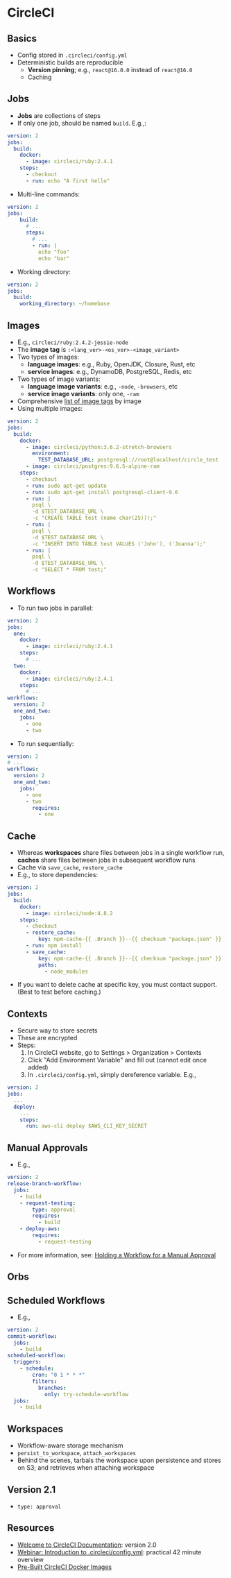 # CircleCI

## Basics

* Config stored in `.circleci/config.yml`
* Deterministic builds are reproducible
  - **Version pinning**; e.g., `react@16.0.0` instead of `react@16.0`
  - Caching

## Jobs
* **Jobs** are collections of steps
* If only one job, should be named `build`. E.g.,:
```yaml
version: 2
jobs:
  build:
    docker:
      - image: circleci/ruby:2.4.1
    steps:
      - checkout
      - run: echo "A first hello"
```

* Multi-line commands:
```yaml
version: 2
jobs:
    build:
      # ...
      steps:
        # ...
        - run: |
          echo "foo"
          echo "bar"
```

* Working directory:

```yaml
version: 2
jobs:
  build:
    working_directory: ~/homebase
```

## Images

* E.g., `circleci/ruby:2.4.2-jessie-node`
* The **image tag** is `:<lang_ver>-<os_ver>-<image_variant>`
* Two types of images:
  - **language images**: e.g., Ruby, OpenJDK, Closure, Rust, etc
  - **service images**: e.g., DynamoDB, PostgreSQL, Redis, etc
* Two types of image variants:
  - **language image variants**: e.g., `-node`, `-browsers`, etc
  - **service image variants**: only one, `-ram`
* Comprehensive [list of image tags](https://circleci.com/docs/2.0/docker-image-tags.json) by image
* Using multiple images:

```yaml
version: 2
jobs:
  build:
    docker:
      - image: circleci/python:3.6.2-stretch-browsers
        environment:
          TEST_DATABASE_URL: postgresql://root@localhost/circle_test
      - image: circleci/postgres:9.6.5-alpine-ram
    steps:
      - checkout
      - run: sudo apt-get update
      - run: sudo apt-get install postgresql-client-9.6
      - run: |
        psql \
        -d $TEST_DATABASE_URL \
        -c "CREATE TABLE test (name char(25)));"
      - run: |
        psql \
        -d $TEST_DATABASE_URL \
        -c "INSERT INTO TABLE test VALUES ('John'), ('Joanna');"
      - run: |
        psql \
        -d $TEST_DATABASE_URL \
        -c "SELECT * FROM test;"
```

## Workflows

* To run two jobs in parallel:

```yaml
version: 2
jobs:
  one:
    docker:
      - image: circleci/ruby:2.4.1
    steps:
      # ...
  two:
    docker:
      - image: circleci/ruby:2.4.1
    steps:
      # ...
workflows:
  version: 2
  one_and_two:
    jobs:
      - one
      - two
```

* To run sequentially:

```yaml
version: 2
# ...
workflows:
  version: 2
  one_and_two:
    jobs:
      - one
      - two
        requires:
          - one
```

## Cache
* Whereas **workspaces** share files between jobs in a single workflow run, **caches** share files between jobs in subsequent workflow runs
* Cache via `save_cache`, `restore_cache`
* E.g., to store dependencies:

```yaml
version: 2
jobs:
  build:
    docker:
      - image: circleci/node:4.8.2
    steps:
      - checkout
      - restore_cache:
          key: npm-cache-{{ .Branch }}--{{ checksum "package.json" }}
      - run: npm install
      - save_cache:
          key: npm-cache-{{ .Branch }}--{{ checksum "package.json" }}
          paths:
            - node_modules
```
* If you want to delete cache at specific key, you must contact support. (Best to test before caching.)

## Contexts
* Secure way to store secrets
* These are encrypted
* Steps:
  1. In CircleCI website, go to Settings > Organization > Contexts
  2. Click "Add Environment Variable" and fill out (cannot edit once added)
  3. In `.circleci/config.yml`, simply dereference variable. E.g.,
```yaml
version: 2
jobs:
  ...
  deploy:
    ...
    steps:
      run: aws-cli deploy $AWS_CLI_KEY_SECRET
```

## Manual Approvals

* E.g.,

```yaml
version: 2
release-branch-workflow:
  jobs:
    - build
    - request-testing:
        type: approval
        requires:
          - build
    - deploy-aws:
        requires:
          - request-testing
```
* For more information, see: [Holding a Workflow for a Manual Approval](https://circleci.com/docs/2.0/workflows/#holding-a-workflow-for-a-manual-approval)

## Orbs

## Scheduled Workflows

* E.g.,

```yaml
version: 2
commit-workflow:
  jobs:
    - build
scheduled-workflow:
  triggers:
    - schedule:
        cron: "0 1 * * *"
        filters:
          branches:
            only: try-schedule-workflow
  jobs:
    - build
```

## Workspaces
* Workflow-aware storage mechanism
* `persist_to_workspace`, `attach_workspaces`
* Behind the scenes, tarbals the workspace upon persistence and stores on S3; and retrieves when attaching workspace

## Version 2.1
* `type: approval`

## Resources
* [Welcome to CircleCI Documentation](https://circleci.com/docs/2.0/): version 2.0
* [Webinar: Introduction to .circleci/config.yml](https://youtu.be/xOSHKNUIkjY): practical 42 minute overview
* [Pre-Built CircleCI Docker Images](https://circleci.com/docs/2.0/circleci-images/#buildpack-deps)
